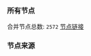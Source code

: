 ### 所有节点
合并节点总数: `2572`
[节点链接](https://raw.githubusercontent.com/rzhy1/11/master/sub/sub_merge_base64.txt)

### 节点来源
